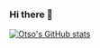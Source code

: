 ### Hi there 👋

[![Otso's GitHub stats](https://github-readme-stats.vercel.app/api?username=OtsoRintaPorkkunen)](https://github.com/OtsoRintaPorkkunen/github-readme-stats)
